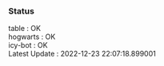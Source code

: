 ### Status


table : OK  
hogwarts : OK  
icy-bot : OK  
Latest Update : 2022-12-23 22:07:18.899001

